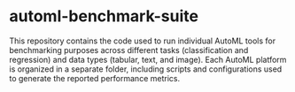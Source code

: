 # automl-benchmark-suite
This repository contains the code used to run individual AutoML tools for benchmarking purposes across different tasks (classification and regression) and data types (tabular, text, and image). Each AutoML platform is organized in a separate folder, including scripts and configurations used to generate the reported performance metrics.
